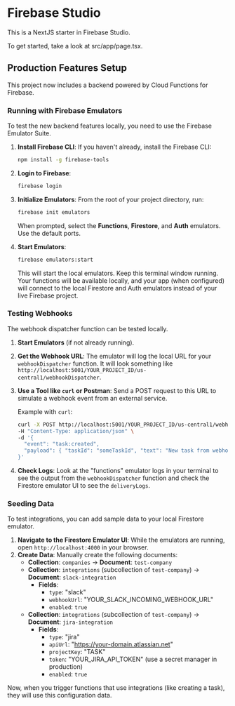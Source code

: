 
# Firebase Studio

This is a NextJS starter in Firebase Studio.

To get started, take a look at src/app/page.tsx.

## Production Features Setup

This project now includes a backend powered by Cloud Functions for Firebase.

### Running with Firebase Emulators

To test the new backend features locally, you need to use the Firebase Emulator Suite.

1.  **Install Firebase CLI**: If you haven't already, install the Firebase CLI:
    ```bash
    npm install -g firebase-tools
    ```

2.  **Login to Firebase**:
    ```bash
    firebase login
    ```

3.  **Initialize Emulators**:
    From the root of your project directory, run:
    ```bash
    firebase init emulators
    ```
    When prompted, select the **Functions**, **Firestore**, and **Auth** emulators. Use the default ports.

4.  **Start Emulators**:
    ```bash
    firebase emulators:start
    ```
    This will start the local emulators. Keep this terminal window running. Your functions will be available locally, and your app (when configured) will connect to the local Firestore and Auth emulators instead of your live Firebase project.

### Testing Webhooks

The webhook dispatcher function can be tested locally.

1.  **Start Emulators** (if not already running).
2.  **Get the Webhook URL**: The emulator will log the local URL for your `webhookDispatcher` function. It will look something like `http://localhost:5001/YOUR_PROJECT_ID/us-central1/webhookDispatcher`.
3.  **Use a Tool like `curl` or Postman**: Send a POST request to this URL to simulate a webhook event from an external service.

    Example with `curl`:
    ```bash
    curl -X POST http://localhost:5001/YOUR_PROJECT_ID/us-central1/webhookDispatcher \
    -H "Content-Type: application/json" \
    -d '{
      "event": "task:created",
      "payload": { "taskId": "someTaskId", "text": "New task from webhook!" }
    }'
    ```
4.  **Check Logs**: Look at the "functions" emulator logs in your terminal to see the output from the `webhookDispatcher` function and check the Firestore emulator UI to see the `deliveryLogs`.

### Seeding Data

To test integrations, you can add sample data to your local Firestore emulator.

1. **Navigate to the Firestore Emulator UI**: While the emulators are running, open `http://localhost:4000` in your browser.
2. **Create Data**: Manually create the following documents:
   - **Collection**: `companies` -> **Document**: `test-company`
   - **Collection**: `integrations` (subcollection of `test-company`) -> **Document**: `slack-integration`
     - **Fields**:
       - `type`: "slack"
       - `webhookUrl`: "YOUR_SLACK_INCOMING_WEBHOOK_URL"
       - `enabled`: `true`
   - **Collection**: `integrations` (subcollection of `test-company`) -> **Document**: `jira-integration`
     - **Fields**:
       - `type`: "jira"
       - `apiUrl`: "https://your-domain.atlassian.net"
       - `projectKey`: "TASK"
       - `token`: "YOUR_JIRA_API_TOKEN" (use a secret manager in production)
       - `enabled`: `true`

Now, when you trigger functions that use integrations (like creating a task), they will use this configuration data.
